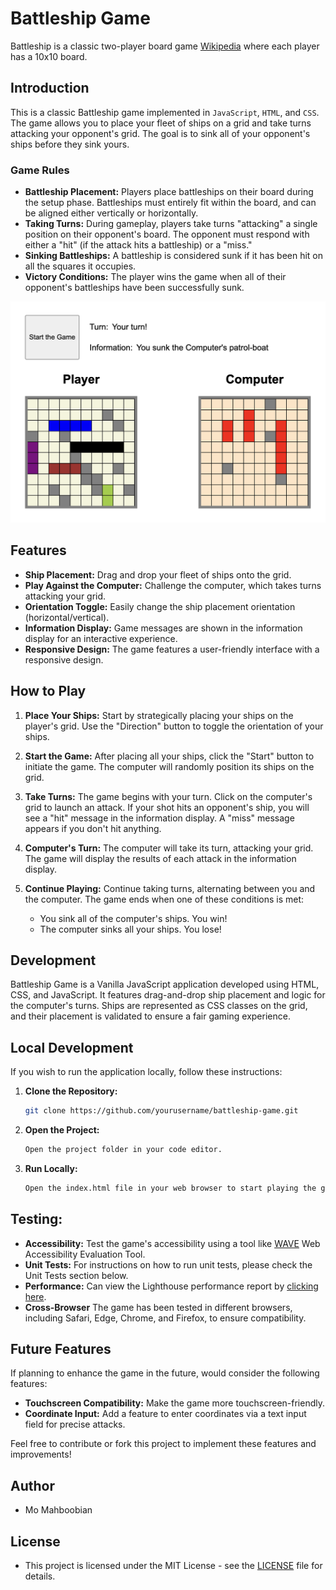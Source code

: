# Battleship Game

Battleship is a classic two-player board game [Wikipedia](<https://en.wikipedia.org/wiki/Battleship_(game)>) where each player has a 10x10 board.

## Introduction

This is a classic Battleship game implemented in `JavaScript`, `HTML`, and `CSS`. The game allows you to place your fleet of ships on a grid and take turns attacking your opponent's grid. The goal is to sink all of your opponent's ships before they sink yours.

### Game Rules

- **Battleship Placement:** Players place battleships on their board during the setup phase. Battleships must entirely fit within the board, and can be aligned either vertically or horizontally.
- **Taking Turns:** During gameplay, players take turns "attacking" a single position on their opponent's board. The opponent must respond with either a "hit" (if the attack hits a battleship) or a "miss."
- **Sinking Battleships:** A battleship is considered sunk if it has been hit on all the squares it occupies.
- **Victory Conditions:** The player wins the game when all of their opponent's battleships have been successfully sunk.

![Game Screenshot](./public/battleship.png)

## Features

- **Ship Placement:** Drag and drop your fleet of ships onto the grid.
- **Play Against the Computer:** Challenge the computer, which takes turns attacking your grid.
- **Orientation Toggle:** Easily change the ship placement orientation (horizontal/vertical).
- **Information Display:** Game messages are shown in the information display for an interactive experience.
- **Responsive Design:** The game features a user-friendly interface with a responsive design.

## How to Play

1. **Place Your Ships:** Start by strategically placing your ships on the player's grid. Use the "Direction" button to toggle the orientation of your ships.

2. **Start the Game:** After placing all your ships, click the "Start" button to initiate the game. The computer will randomly position its ships on the grid.

3. **Take Turns:** The game begins with your turn. Click on the computer's grid to launch an attack. If your shot hits an opponent's ship, you will see a "hit" message in the information display. A "miss" message appears if you don't hit anything.

4. **Computer's Turn:** The computer will take its turn, attacking your grid. The game will display the results of each attack in the information display.

5. **Continue Playing:** Continue taking turns, alternating between you and the computer. The game ends when one of these conditions is met:
   - You sink all of the computer's ships. You win!
   - The computer sinks all your ships. You lose!

## Development

Battleship Game is a Vanilla JavaScript application developed using HTML, CSS, and JavaScript. It features drag-and-drop ship placement and logic for the computer's turns. Ships are represented as CSS classes on the grid, and their placement is validated to ensure a fair gaming experience.

## Local Development

If you wish to run the application locally, follow these instructions:

1. **Clone the Repository:**

   ```bash
   git clone https://github.com/yourusername/battleship-game.git
   ```

2. **Open the Project:**

   ```bash
   Open the project folder in your code editor.
   ```

3. **Run Locally:**

   ```bash
   Open the index.html file in your web browser to start playing the game.
   ```

## Testing:

- **Accessibility:** Test the game's accessibility using a tool like [WAVE](https://wave.webaim.org/) Web Accessibility Evaluation Tool.
- **Unit Tests:** For instructions on how to run unit tests, please check the Unit Tests section below.
- **Performance:** Can view the Lighthouse performance report by [clicking here](./public/lighthouse-score.png).
- **Cross-Browser** The game has been tested in different browsers, including Safari, Edge, Chrome, and Firefox, to ensure compatibility.

## Future Features

If planning to enhance the game in the future, would consider the following features:

- **Touchscreen Compatibility:** Make the game more touchscreen-friendly.
- **Coordinate Input:** Add a feature to enter coordinates via a text input field for precise attacks.

Feel free to contribute or fork this project to implement these features and improvements!

## Author

- Mo Mahboobian

## License

- This project is licensed under the MIT License - see the [LICENSE](LICENSE) file for details.
